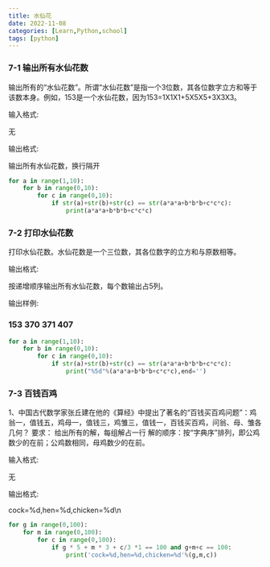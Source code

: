 ```yaml
---
title: 水仙花
date: 2022-11-08
categories: [Learn,Python,school]
tags: [python]
---
```




### **7-1 输出所有水仙花数**

输出所有的“水仙花数”。所谓“水仙花数”是指一个3位数，其各位数字立方和等于该数本身。例如，153是一个水仙花数，因为153=1X1X1+5X5X5+3X3X3。

输入格式:

无

输出格式:

输出所有水仙花数，换行隔开

```python
for a in range(1,10):
    for b in range(0,10):
        for c in range(0,10):
            if str(a)+str(b)+str(c) == str(a*a*a+b*b*b+c*c*c):
                print(a*a*a+b*b*b+c*c*c)
```





### 7-2 打印水仙花数





打印水仙花数。水仙花数是一个三位数，其各位数字的立方和与原数相等。

输出格式:

按递增顺序输出所有水仙花数，每个数输出占5列。

输出样例:

###   153  370  371  407

```python
for a in range(1,10):
    for b in range(0,10):
        for c in range(0,10):
            if str(a)+str(b)+str(c) == str(a*a*a+b*b*b+c*c*c):
                print("%5d"%(a*a*a+b*b*b+c*c*c),end='')
```





### 7-3 百钱百鸡

1、中国古代数学家张丘建在他的《算经》中提出了著名的“百钱买百鸡问题”：鸡翁一，值钱五，鸡母一，值钱三，鸡雏三，值钱一，百钱买百鸡，问翁、母、雏各几何？
要求：
给出所有的解，每组解占一行
解的顺序：按“字典序”排列，即公鸡数少的在前；公鸡数相同，母鸡数少的在前。

输入格式:

无

输出格式:

cock=%d,hen=%d,chicken=%d\n

```py
for g in range(0,100):
    for m in range(0,100):
        for c in range(0,100):
            if g * 5 + m * 3 + c/3 *1 == 100 and g+m+c == 100:
                print('cock=%d,hen=%d,chicken=%d'%(g,m,c))
```

